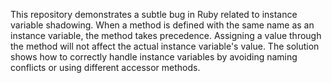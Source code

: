 This repository demonstrates a subtle bug in Ruby related to instance variable shadowing.  When a method is defined with the same name as an instance variable, the method takes precedence. Assigning a value through the method will not affect the actual instance variable's value. The solution shows how to correctly handle instance variables by avoiding naming conflicts or using different accessor methods.
